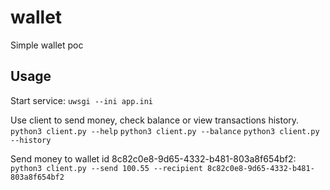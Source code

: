 # wallet
Simple wallet poc

## Usage

Start service:
```uwsgi --ini app.ini```

Use client to send money, check balance or view transactions history.
```python3 client.py --help```
```python3 client.py --balance```
```python3 client.py --history```

Send money to wallet id 8c82c0e8-9d65-4332-b481-803a8f654bf2:
```python3 client.py --send 100.55 --recipient 8c82c0e8-9d65-4332-b481-803a8f654bf2```
